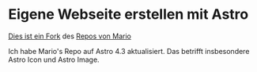 # Eigene Webseite erstellen mit Astro

[Dies ist ein Fork](https://github.com/Lego2012/eigene-website-erstellen-2023.git) des [Repos von Mario](https://github.com/ProgrammierenM/eigene-website-erstellen-2023.git)

Ich habe Mario's Repo auf Astro 4.3 aktualisiert. Das betrifft insbesondere Astro Icon und Astro Image.
